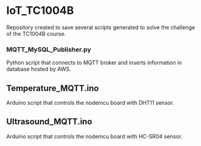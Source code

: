 # IoT_TC1004B
Repository created to save several scripts generated to solve the challenge of the TC1004B course.

### MQTT_MySQL_Publisher.py
Python script that connects to MQTT broker and inserts information in database hosted by AWS.

## Temperature_MQTT.ino
Arduino script that controls the nodemcu board with DHT11 sensor.

## Ultrasound_MQTT.ino
Arduino script that controls the nodemcu board with HC-SR04 sensor.
